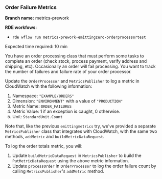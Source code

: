### Order Failure Metrics

**Branch name:** metrics-prework

**RDE workfows:**
* `rde wflow run metrics-prework-emittingzero-orderprocessortest`

Expected time required: 10 min

You have an order processing class that must perform some tasks to complete an order (check stock, process
payment, verify address and shipping, etc).  Occasionally an order will fail processing.  You want to track
the number of failures and failure rate of your order processor. 

Update the `OrderProcessor` and `MetricsPublisher` to log a metric in CloudWatch with the following information:

1. Namespace: `"EXAMPLE/ORDERS"`
1. Dimension: `"ENVIRONMENT"` with a value of `"PRODUCTION"`
1. Metric Name: `ORDER_FAILURES`
1. Metric Value: 1 if an exception is caught, 0 otherwise.
1. Unit: `StandardUnit.Count`

Note that, like the previous `emittingmetrics` try, we've provided a separate `MetricsPublisher` class that integrates 
with CloudWatch, with the same two methods, `addMetric` and `buildMetricDataRequest`.  

To log the order totals metric, you will:
1. Update `buildMetricDataRequest` in `MetricsPublisher` to build the `PutMetricDataRequest` using the above metric
   information. 
1. Update `processOrder` in `OrderProcessor` to log the order failure count by calling `MetricsPublisher`'s
   `addMetric` method.
